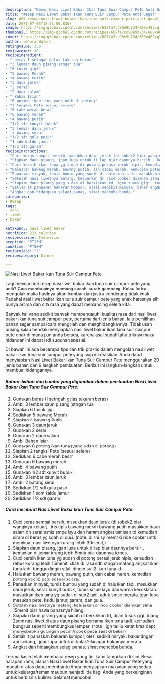 ```yaml
---
description: "Resep Nasi Liwet Bakar Ikan Tuna Suir Campur Pete Anti Gagal"
title: "Resep Nasi Liwet Bakar Ikan Tuna Suir Campur Pete Anti Gagal"
slug: 606-resep-nasi-liwet-bakar-ikan-tuna-suir-campur-pete-anti-gagal
date: 2021-07-05T18:43:50.830Z
image: https://img-global.cpcdn.com/recipes/687fa7cc90e9b734/680x482cq70/nasi-liwet-bakar-ikan-tuna-suir-campur-pete-foto-resep-utama.jpg
thumbnail: https://img-global.cpcdn.com/recipes/687fa7cc90e9b734/680x482cq70/nasi-liwet-bakar-ikan-tuna-suir-campur-pete-foto-resep-utama.jpg
cover: https://img-global.cpcdn.com/recipes/687fa7cc90e9b734/680x482cq70/nasi-liwet-bakar-ikan-tuna-suir-campur-pete-foto-resep-utama.jpg
author: Lenora Waters
ratingvalue: 3.6
reviewcount: 10
recipeingredient:
- " beras 1 setngah gelas takaran beras"
- "3 lembar daun pisang stngah tua"
- "6 tusuk gigi"
- "5 bawang Merah"
- "4 bawang Putih"
- "3 daun jeruk"
- "2 serai"
- "2 daun salam"
- " Bahan Isian"
- "6 potong ikan tuna yang udah di potong"
- "2 tangkai Pete sesuai selere"
- "6 cabe merah besar"
- "6 bawang merah"
- "4 bawang putih"
- "1/2 sdt kunyit bubuk"
- "3 lembar daun jeruk"
- "2 batang serai"
- "1/2 sdt gula pasir"
- "1 sdm kaldu jamur"
- "1/2 sdt garam"
recipeinstructions:
- "Cuci beras sampai bersih, masukkan daun jeruk (di sobek2 biar wanginya keluar).. iris tipis bawang merah bawang putih masukkan daun salam dn serai tumis smpe layu dan harum angkat tumisan td kemudian siram di beras yg sdah di cuci. (note: di sni sy memaki rice cooker untk membuat nasi liwetnya kurang lebih 30menit,)"
- "Siapkan daun pisang, jgan lupa untuk di lap biar daunnya bersih.. kemudian di jemur krang lebih 5mnit biar daunnya lemes."
- "Cuci bersih ikan tuna yg sudah di potong perasi jeruk nipis, kemudian rebus kurang lebih 15menit. stlah di rasa sdh stngah matang angkat ikan tuna tadi, tunggu dingin stlah dingin suir2 ikan tuna td."
- "Haluskan bawang merah, bawang putih, dan cabai merah. kemudian potong kecil2 pete sesuai selera."
- "Panaskan minyak, tumis bumbu yang sudah di haluskan tadi. masukkan daun jeruk, serai, kunyit bubuk, tumis smpe layu dan warna kecoklatan. masukkan ikan tuna yg sudah di suir2 tadi, aduk smpe merata. jgan lupa masukan pete, kaldu jamur, garam, dan gula."
- "Setelah nasi liwetnya matang, keluarkan dr rice cooker diamkan slma 15menit biar hawa panasnya hilang."
- "Siapakn daun pisang yang sudah di bersihkan td, dgan tusuk gigi. tuang 2sdm nasi liwet di atas daun pisang bersama ikan tuna tadi. kemudian bungkus seperti membungkus lemper. (note : jgn terllu ketat krna dapt menyebabkn gulungan pecah/robek pada saat di bakar)"
- "Setlah it panaskan bakaran kompor, olesi sedikit minyak. bakar dngan api sedang,. jgan lupa untuk di bolak2ikn agar bakarnya merata."
- "Angkat dan hidangkan selagi panas, slmat mencoba bunda."
categories:
- Resep
tags:
- nasi
- liwet
- bakar

katakunci: nasi liwet bakar 
nutrition: 221 calories
recipecuisine: Indonesian
preptime: "PT13M"
cooktime: "PT50M"
recipeyield: "2"
recipecategory: Dinner

---
```



![Nasi Liwet Bakar Ikan Tuna Suir Campur Pete](https://img-global.cpcdn.com/recipes/687fa7cc90e9b734/680x482cq70/nasi-liwet-bakar-ikan-tuna-suir-campur-pete-foto-resep-utama.jpg)

Lagi mencari ide resep nasi liwet bakar ikan tuna suir campur pete yang unik? Cara membuatnya memang susah-susah gampang. Kalau keliru mengolah maka hasilnya akan hambar dan justru cenderung tidak enak. Padahal nasi liwet bakar ikan tuna suir campur pete yang enak harusnya sih punya aroma dan cita rasa yang dapat memancing selera kita.



Banyak hal yang sedikit banyak mempengaruhi kualitas rasa dari nasi liwet bakar ikan tuna suir campur pete, pertama dari jenis bahan, lalu pemilihan bahan segar sampai cara mengolah dan menghidangkannya. Tidak usah pusing kalau hendak menyiapkan nasi liwet bakar ikan tuna suir campur pete enak di mana pun anda berada, karena asal sudah tahu triknya maka hidangan ini dapat jadi suguhan spesial.


Di bawah ini ada beberapa tips dan trik praktis dalam mengolah nasi liwet bakar ikan tuna suir campur pete yang siap dikreasikan. Anda dapat menyiapkan Nasi Liwet Bakar Ikan Tuna Suir Campur Pete menggunakan 20 jenis bahan dan 9 langkah pembuatan. Berikut ini langkah-langkah untuk membuat hidangannya.

<!--inarticleads1-->

##### Bahan-bahan dan bumbu yang digunakan dalam pembuatan Nasi Liwet Bakar Ikan Tuna Suir Campur Pete:

1. Gunakan  beras (1 setngah gelas takaran beras)
1. Ambil 3 lembar daun pisang (stngah tua)
1. Siapkan 6 tusuk gigi
1. Sediakan 5 bawang Merah
1. Siapkan 4 bawang Putih
1. Gunakan 3 daun jeruk
1. Gunakan 2 serai
1. Gunakan 2 daun salam
1. Ambil  Bahan Isian
1. Gunakan 6 potong ikan tuna (yang udah di potong)
1. Siapkan 2 tangkai Pete (sesuai selere)
1. Sediakan 6 cabe merah besar
1. Gunakan 6 bawang merah
1. Ambil 4 bawang putih
1. Gunakan 1/2 sdt kunyit bubuk
1. Ambil 3 lembar daun jeruk
1. Ambil 2 batang serai
1. Sediakan 1/2 sdt gula pasir
1. Sediakan 1 sdm kaldu jamur
1. Sediakan 1/2 sdt garam




<!--inarticleads2-->

##### Cara membuat Nasi Liwet Bakar Ikan Tuna Suir Campur Pete:

1. Cuci beras sampai bersih, masukkan daun jeruk (di sobek2 biar wanginya keluar).. iris tipis bawang merah bawang putih masukkan daun salam dn serai tumis smpe layu dan harum angkat tumisan td kemudian siram di beras yg sdah di cuci. (note: di sni sy memaki rice cooker untk membuat nasi liwetnya kurang lebih 30menit,)
1. Siapkan daun pisang, jgan lupa untuk di lap biar daunnya bersih.. kemudian di jemur krang lebih 5mnit biar daunnya lemes.
1. Cuci bersih ikan tuna yg sudah di potong perasi jeruk nipis, kemudian rebus kurang lebih 15menit. stlah di rasa sdh stngah matang angkat ikan tuna tadi, tunggu dingin stlah dingin suir2 ikan tuna td.
1. Haluskan bawang merah, bawang putih, dan cabai merah. kemudian potong kecil2 pete sesuai selera.
1. Panaskan minyak, tumis bumbu yang sudah di haluskan tadi. masukkan daun jeruk, serai, kunyit bubuk, tumis smpe layu dan warna kecoklatan. masukkan ikan tuna yg sudah di suir2 tadi, aduk smpe merata. jgan lupa masukan pete, kaldu jamur, garam, dan gula.
1. Setelah nasi liwetnya matang, keluarkan dr rice cooker diamkan slma 15menit biar hawa panasnya hilang.
1. Siapakn daun pisang yang sudah di bersihkan td, dgan tusuk gigi. tuang 2sdm nasi liwet di atas daun pisang bersama ikan tuna tadi. kemudian bungkus seperti membungkus lemper. (note : jgn terllu ketat krna dapt menyebabkn gulungan pecah/robek pada saat di bakar)
1. Setlah it panaskan bakaran kompor, olesi sedikit minyak. bakar dngan api sedang,. jgan lupa untuk di bolak2ikn agar bakarnya merata.
1. Angkat dan hidangkan selagi panas, slmat mencoba bunda.




Terima kasih telah membaca resep yang tim kami tampilkan di sini. Besar harapan kami, olahan Nasi Liwet Bakar Ikan Tuna Suir Campur Pete yang mudah di atas dapat membantu Anda menyiapkan makanan yang sedap untuk keluarga/teman maupun menjadi ide bagi Anda yang berkeinginan untuk berbisnis kuliner. Selamat mencoba!
